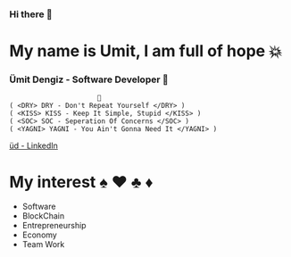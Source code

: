 ### Hi there 👋


# My name is Umit, I am full of hope 💥
### Ümit Dengiz - Software Developer 🐍


                          💎
    ( <DRY> DRY - Don't Repeat Yourself </DRY> )
    ( <KISS> KISS - Keep It Simple, Stupid </KISS> )
    ( <SOC> SOC - Seperation Of Concerns </SOC> )
    ( <YAGNI> YAGNI - You Ain't Gonna Need It </YAGNI> )


[üd - LinkedIn](https://www.linkedin.com/in/umit-dengiz/)


# My interest ♠️ ♥️ ♣️ ♦️

- Software
- BlockChain
- Entrepreneurship
- Economy 
- Team Work

<!--
**dengizUmit/dengizUmit** is a ✨ _special_ ✨ repository because its `README.md` (this file) appears on your GitHub profile.

Here are some ideas to get you started:

- 🔭 I’m currently working on ...
- 🌱 I’m currently learning ...
- 👯 I’m looking to collaborate on ...
- 🤔 I’m looking for help with ...
- 💬 Ask me about ...
- 📫 How to reach me: ...
- 😄 Pronouns: ...
- ⚡ Fun fact: ...
-->
